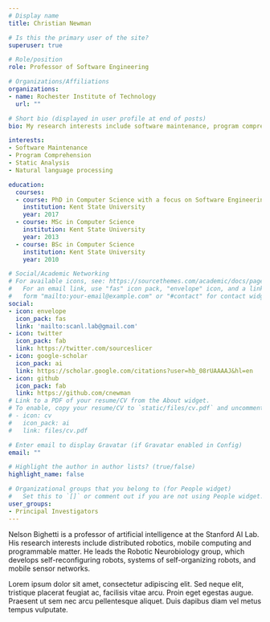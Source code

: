 ```yaml
---
# Display name
title: Christian Newman

# Is this the primary user of the site?
superuser: true

# Role/position
role: Professor of Software Engineering

# Organizations/Affiliations
organizations:
- name: Rochester Institute of Technology
  url: ""

# Short bio (displayed in user profile at end of posts)
bio: My research interests include software maintenance, program comprehension, static analysis, and natural language processing

interests:
- Software Maintenance
- Program Comprehension
- Static Analysis
- Natural language processing

education:
  courses:
  - course: PhD in Computer Science with a focus on Software Engineering
    institution: Kent State University
    year: 2017
  - course: MSc in Computer Science
    institution: Kent State University
    year: 2013
  - course: BSc in Computer Science
    institution: Kent State University
    year: 2010

# Social/Academic Networking
# For available icons, see: https://sourcethemes.com/academic/docs/page-builder/#icons
#   For an email link, use "fas" icon pack, "envelope" icon, and a link in the
#   form "mailto:your-email@example.com" or "#contact" for contact widget.
social:
- icon: envelope
  icon_pack: fas
  link: 'mailto:scanl.lab@gmail.com'
- icon: twitter
  icon_pack: fab
  link: https://twitter.com/sourceslicer
- icon: google-scholar
  icon_pack: ai
  link: https://scholar.google.com/citations?user=hb_08rUAAAAJ&hl=en
- icon: github
  icon_pack: fab
  link: https://github.com/cnewman
# Link to a PDF of your resume/CV from the About widget.
# To enable, copy your resume/CV to `static/files/cv.pdf` and uncomment the lines below.
# - icon: cv
#   icon_pack: ai
#   link: files/cv.pdf

# Enter email to display Gravatar (if Gravatar enabled in Config)
email: ""

# Highlight the author in author lists? (true/false)
highlight_name: false

# Organizational groups that you belong to (for People widget)
#   Set this to `[]` or comment out if you are not using People widget.
user_groups:
- Principal Investigators
---
```


Nelson Bighetti is a professor of artificial intelligence at the Stanford AI Lab. His research interests include distributed robotics, mobile computing and programmable matter. He leads the Robotic Neurobiology group, which develops self-reconfiguring robots, systems of self-organizing robots, and mobile sensor networks.

Lorem ipsum dolor sit amet, consectetur adipiscing elit. Sed neque elit, tristique placerat feugiat ac, facilisis vitae arcu. Proin eget egestas augue. Praesent ut sem nec arcu pellentesque aliquet. Duis dapibus diam vel metus tempus vulputate.
